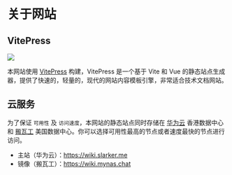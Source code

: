 # 关于网站

## VitePress

![](https://vitepress.dev/vitepress-logo-large.svg)

本网站使用 [VitePress](https://vitepress.dev/) 构建，VitePress 是一个基于 Vite 和 Vue 的静态站点生成器，提供了快速的，轻量的，现代的网站内容模板引擎，非常适合技术文档网站。

## 云服务

为了保证 `可用性` 及 `访问速度`，本网站的静态站点同时存储在 [华为云](https://www.huaweicloud.com) 香港数据中心和 [搬瓦工](https://bandwagonhost.com/aff.php?aff=19637) 美国数据中心。你可以选择可用性最高的节点或者速度最快的节点进行访问。

- 主站（华为云）：https://wiki.slarker.me
- 镜像（搬瓦工）：https://wiki.mynas.chat